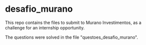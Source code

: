 # desafio_murano


This repo contains the files to submit to Murano Investimentos, as a challenge for an internship opportunity.

The questions were solved in the file "questoes_desafio_murano".
